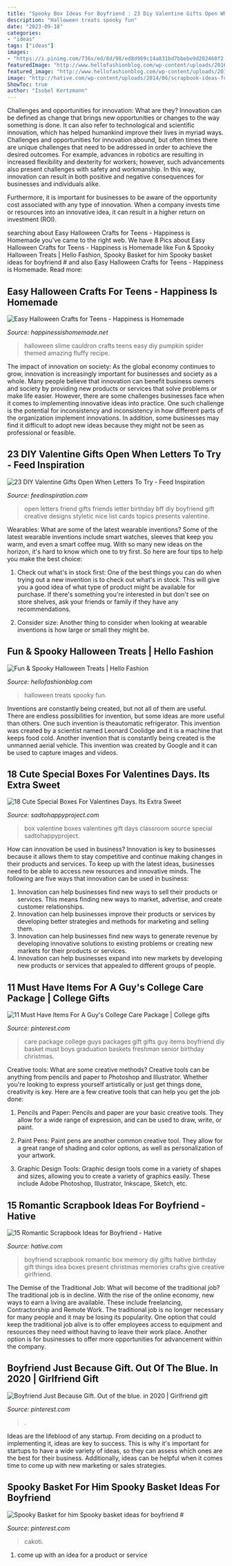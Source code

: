 ```yaml
---
title: "Spooky Box Ideas For Boyfriend : 23 Diy Valentine Gifts Open When Letters To Try"
description: "Halloween treats spooky fun"
date: "2023-09-18"
categories:
- "ideas"
tags: ["ideas"]
images:
- "https://i.pinimg.com/736x/ed/8d/98/ed8d989c14a831bd7bbebe9d202460f2.jpg"
featuredImage: "http://www.hellofashionblog.com/wp-content/uploads/2016/10/bonebread.jpg"
featured_image: "http://www.hellofashionblog.com/wp-content/uploads/2016/10/bonebread.jpg"
image: "http://hative.com/wp-content/uploads/2014/06/scrapbook-ideas-for-boyfriend/14-scrapbook-ideas-for-lovers.jpg"
ShowToc: true
author: "Isobel Kertzmann"
---
```



Challenges and opportunities for innovation: What are they?
Innovation can be defined as change that brings new opportunities or changes to the way something is done. It can also refer to technological and scientific innovation, which has helped humankind improve their lives in myriad ways. 
Challenges and opportunities for innovation abound, but often times there are unique challenges that need to be addressed in order to achieve the desired outcomes. For example, advances in robotics are resulting in increased flexibility and dexterity for workers; however, such advancements also present challenges with safety and workmanship. In this way, innovation can result in both positive and negative consequences for businesses and individuals alike. 

Furthermore, it is important for businesses to be aware of the opportunity cost associated with any type of innovation. When a company invests time or resources into an innovative idea, it can result in a higher return on investment (ROI).

	

		
searching about Easy Halloween Crafts for Teens - Happiness is Homemade you've came to the right web. We have 8 Pics about Easy Halloween Crafts for Teens - Happiness is Homemade like Fun &amp; Spooky Halloween Treats | Hello Fashion, Spooky Basket for him Spooky basket ideas for boyfriend # and also Easy Halloween Crafts for Teens - Happiness is Homemade. Read more:
		
    
## Easy Halloween Crafts For Teens - Happiness Is Homemade

<img loading=lazy src="https://www.happinessishomemade.net/wp-content/uploads/2017/10/DIY-Halloween-Slime.jpg" onerror="this.onerror=null;this.src='https://tse3.mm.bing.net/th?id=OIP.FYY-2wTse3Nw0zLwzNyStQHaLG&amp;pid=15.1';" alt="Easy Halloween Crafts for Teens - Happiness is Homemade">

_Source: happinessishomemade.net_

>halloween slime cauldron crafts teens easy diy pumpkin spider themed amazing fluffy recipe. 

	

The impact of innovation on society:
As the global economy continues to grow, innovation is increasingly important for businesses and society as a whole. Many people believe that innovation can benefit business owners and society by providing new products or services that solve problems or make life easier. However, there are some challenges businesses face when it comes to implementing innovative ideas into practice. One such challenge is the potential for inconsistency and inconsistency in how different parts of the organization implement innovations. In addition, some businesses may find it difficult to adopt new ideas because they might not be seen as professional or feasible.

    
## 23 DIY Valentine Gifts Open When Letters To Try - Feed Inspiration

<img loading=lazy src="http://feedinspiration.com/wp-content/uploads/2016/12/My-best-friends-open-when-letters.jpg" onerror="this.onerror=null;this.src='https://tse4.mm.bing.net/th?id=OIP.DsY3t06dKj5jrG1B401NMwHaJ4&amp;pid=15.1';" alt="23 DIY Valentine Gifts Open When Letters To Try - Feed Inspiration">

_Source: feedinspiration.com_

>open letters friend gifts friends letter birthday bff diy boyfriend gift creative designs styletic nice list cards topics presents valentine. 

	

Wearables: What are some of the latest wearable inventions?
Some of the latest wearable inventions include smart watches, sleeves that keep you warm, and even a smart coffee mug. With so many new ideas on the horizon, it's hard to know which one to try first. So here are four tips to help you make the best choice:
1. Check out what's in stock first: One of the best things you can do when trying out a new invention is to check out what's in stock. This will give you a good idea of what type of product might be available for purchase. If there's something you're interested in but don't see on store shelves, ask your friends or family if they have any recommendations.

2. Consider size: Another thing to consider when looking at wearable inventions is how large or small they might be.

    
## Fun &amp; Spooky Halloween Treats | Hello Fashion

<img loading=lazy src="http://www.hellofashionblog.com/wp-content/uploads/2016/10/bonebread.jpg" onerror="this.onerror=null;this.src='https://tse3.mm.bing.net/th?id=OIP.9MYJJcpaHNbfu7gzbtOPBAHaKz&amp;pid=15.1';" alt="Fun &amp; Spooky Halloween Treats | Hello Fashion">

_Source: hellofashionblog.com_

>halloween treats spooky fun. 

	

Inventions are constantly being created, but not all of them are useful. There are endless possibilities for invention, but some ideas are more useful than others. One such invention is theautomatic refrigerator. This invention was created by a scientist named Leonard Coolidge and it is a machine that keeps food cold. Another invention that is constantly being created is the unmanned aerial vehicle. This invention was created by Google and it can be used to capture images and videos.

    
## 18 Cute Special Boxes For Valentines Days. Its Extra Sweet

<img loading=lazy src="https://sadtohappyproject.com/wp-content/uploads/2016/01/valentine-boxes-6.jpg" onerror="this.onerror=null;this.src='https://tse1.mm.bing.net/th?id=OIP.nXSOVd3S4uCTvCyOp8sYhwHaLI&amp;pid=15.1';" alt="18 Cute Special Boxes For Valentines Days. Its Extra Sweet">

_Source: sadtohappyproject.com_

>box valentine boxes valentines gift days classroom source special sadtohappyproject. 

	

How can innovation be used in business?
Innovation is key to businesses because it allows them to stay competitive and continue making changes in their products and services. To keep up with the latest ideas, businesses need to be able to access new resources and innovative minds. The following are five ways that innovation can be used in business: 
1. Innovation can help businesses find new ways to sell their products or services. This means finding new ways to market, advertise, and create customer relationships. 
2. Innovation can help businesses improve their products or services by developing better strategies and methods for marketing and selling them. 
3. Innovation can help businesses find new ways to generate revenue by developing innovative solutions to existing problems or creating new markets for their products or services. 
4. Innovation can help businesses expand into new markets by developing new products or services that appealed to different groups of people. 

    
## 11 Must Have Items For A Guy&#039;s College Care Package | College Gifts

<img loading=lazy src="https://i.pinimg.com/736x/c1/bb/2e/c1bb2e0d78a9c0222e8a12be15df0702--college-care-packages-for-boyfriend-college-care-package-for-guys-freshman-year.jpg" onerror="this.onerror=null;this.src='https://tse3.mm.bing.net/th?id=OIP.Q6zQOwax2_rTQ-FJfkfgqgHaKl&amp;pid=15.1';" alt="11 Must Have Items For A Guy&#039;s College Care Package | College gifts">

_Source: pinterest.com_

>care package college guys packages gift gifts guy items boyfriend diy basket must boys graduation baskets freshman senior birthday christmas. 

	

Creative tools: What are some creative methods?
Creative tools can be anything from pencils and paper to Photoshop and Illustrator. Whether you're looking to express yourself artistically or just get things done, creativity is key. Here are a few creative tools that can help you get the job done:
1. Pencils and Paper: Pencils and paper are your basic creative tools. They allow for a wide range of expression, and can be used to draw, write, or paint.

2. Paint Pens: Paint pens are another common creative tool. They allow for a great range of shading and color options, as well as personalization of your artwork.

3. Graphic Design Tools: Graphic design tools come in a variety of shapes and sizes, allowing you to create a variety of graphics easily. These include Adobe Photoshop, Illustrator, Inkscape, Sketch, etc.

    
## 15 Romantic Scrapbook Ideas For Boyfriend - Hative

<img loading=lazy src="http://hative.com/wp-content/uploads/2014/06/scrapbook-ideas-for-boyfriend/14-scrapbook-ideas-for-lovers.jpg" onerror="this.onerror=null;this.src='https://tse4.mm.bing.net/th?id=OIP.7yqCcXCTzDaVwZay9thIkAHaJ4&amp;pid=15.1';" alt="15 Romantic Scrapbook Ideas for Boyfriend - Hative">

_Source: hative.com_

>boyfriend scrapbook romantic box memory diy gifts hative birthday gift things idea boxes present christmas memories crafts give creative girlfriend. 

	

The Demise of the Traditional Job: What will become of the traditional job?
The traditional job is in decline. With the rise of the online economy, new ways to earn a living are available. These include freelancing, Contractorship and Remote Work. The traditional job is no longer necessary for many people and it may be losing its popularity. One option that could keep the traditional job alive is to offer employees access to equipment and resources they need without having to leave their work place. Another option is for businesses to offer more opportunities for advancement within the company.

    
## Boyfriend Just Because Gift. Out Of The Blue. In 2020 | Girlfriend Gift

<img loading=lazy src="https://i.pinimg.com/736x/ed/8d/98/ed8d989c14a831bd7bbebe9d202460f2.jpg" onerror="this.onerror=null;this.src='https://tse1.mm.bing.net/th?id=OIP.olRRHpxsszu7PgG7fqSwKAHaJ3&amp;pid=15.1';" alt="Boyfriend Just Because Gift. Out of the blue. in 2020 | Girlfriend gift">

_Source: pinterest.com_

>. 

	

Ideas are the lifeblood of any startup. From deciding on a product to implementing it, ideas are key to success. This is why it's important for startups to have a wide variety of ideas, so they can assess which ones are the best for their business. Additionally, ideas can be helpful when it comes time to come up with new marketing or sales strategies.

    
## Spooky Basket For Him Spooky Basket Ideas For Boyfriend #

<img loading=lazy src="https://i.pinimg.com/736x/11/b3/a6/11b3a625af1eba97e2a897fb72cbd9ab.jpg" onerror="this.onerror=null;this.src='https://tse4.mm.bing.net/th?id=OIP.WTodXEjiIP7lj25BCgwg4QHaOt&amp;pid=15.1';" alt="Spooky Basket for him Spooky basket ideas for boyfriend #">

_Source: pinterest.com_

>cakoti. 

	

1. come up with an idea for a product or service

